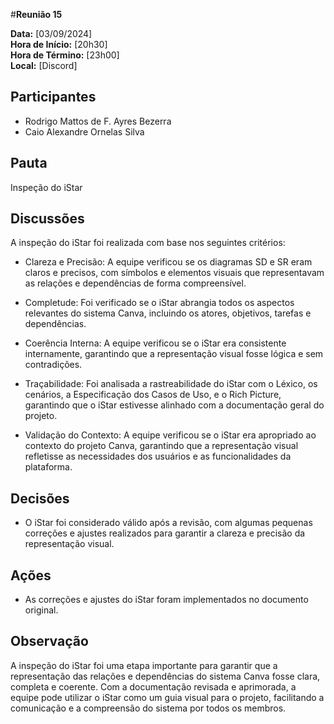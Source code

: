 #__Reunião 15__

**Data:** [03/09/2024]<br />
**Hora de Início:** [20h30]<br />
**Hora de Término:** [23h00]<br />
**Local:** [Discord]<br />

## Participantes

- Rodrigo Mattos de F. Ayres Bezerra
- Caio Alexandre Ornelas Silva

## Pauta

Inspeção do iStar

## Discussões

A inspeção do iStar foi realizada com base nos seguintes critérios:

- Clareza e Precisão: A equipe verificou se os diagramas SD e SR eram claros e precisos, com símbolos e elementos visuais que representavam as relações e dependências de forma compreensível.

- Completude: Foi verificado se o iStar abrangia todos os aspectos relevantes do sistema Canva, incluindo os atores, objetivos, tarefas e dependências.

- Coerência Interna: A equipe verificou se o iStar era consistente internamente, garantindo que a representação visual fosse lógica e sem contradições.

- Traçabilidade: Foi analisada a rastreabilidade do iStar com o Léxico, os cenários, a Especificação dos Casos de Uso, e o Rich Picture, garantindo que o iStar estivesse alinhado com a documentação geral do projeto.

- Validação do Contexto: A equipe verificou se o iStar era apropriado ao contexto do projeto Canva, garantindo que a representação visual refletisse as necessidades dos usuários e as funcionalidades da plataforma.

## Decisões

- O iStar foi considerado válido após a revisão, com algumas pequenas correções e ajustes realizados para garantir a clareza e precisão da representação visual.

## Ações

- As correções e ajustes do iStar foram implementados no documento original.

## Observação

A inspeção do iStar foi uma etapa importante para garantir que a representação das relações e dependências do sistema Canva fosse clara, completa e coerente. Com a documentação revisada e aprimorada, a equipe pode utilizar o iStar como um guia visual para o projeto, facilitando a comunicação e a compreensão do sistema por todos os membros.
